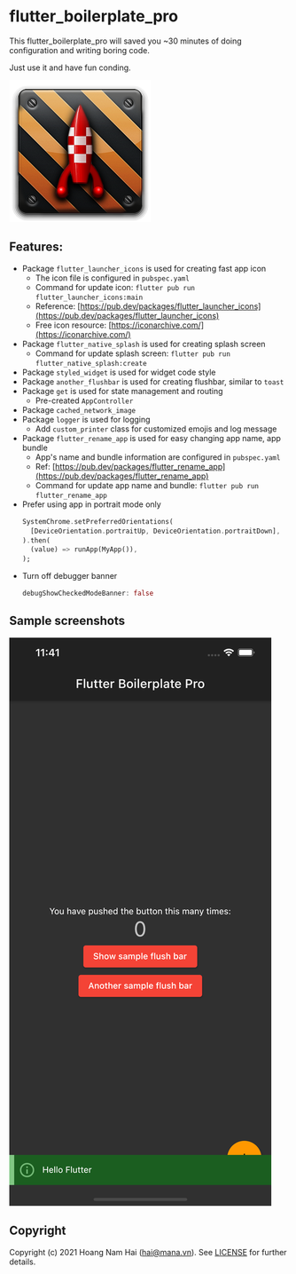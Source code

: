 # flutter_boilerplate_pro

This flutter_boilerplate_pro will saved you ~30 minutes of doing configuration and writing boring code.

Just use it and have fun conding.

<img src="./docs/icon.png"/>

## Features:
- Package `flutter_launcher_icons` is used for creating fast app icon
    - The icon file is configured in `pubspec.yaml`
    - Command for update icon: `flutter pub run flutter_launcher_icons:main`
    - Reference: [https://pub.dev/packages/flutter_launcher_icons](https://pub.dev/packages/flutter_launcher_icons)
    - Free icon resource: [https://iconarchive.com/](https://iconarchive.com/)
- Package `flutter_native_splash` is used for creating splash screen
    - Command for update splash screen: `flutter pub run flutter_native_splash:create`
- Package `styled_widget` is used for widget code style
- Package `another_flushbar` is used for creating flushbar, similar to `toast`
- Package `get` is used for state management and routing
    - Pre-created `AppController`
- Package `cached_network_image`
- Package `logger` is used for logging
    - Add `custom_printer` class for customized emojis and log message
- Package `flutter_rename_app` is used for easy changing app name, app bundle
    - App's name and bundle information are configured in `pubspec.yaml`
    - Ref: [https://pub.dev/packages/flutter_rename_app](https://pub.dev/packages/flutter_rename_app)
    - Command for update app name and bundle: `flutter pub run flutter_rename_app`
- Prefer using app in portrait mode only
    ```dart
    SystemChrome.setPreferredOrientations(
      [DeviceOrientation.portraitUp, DeviceOrientation.portraitDown],
    ).then(
      (value) => runApp(MyApp()),
    );
    ```
- Turn off debugger banner
    ```dart
    debugShowCheckedModeBanner: false
    ```

## Sample screenshots

<img src="./docs/screenshot2.png"/>

## Copyright
Copyright (c) 2021 Hoang Nam Hai (hai@mana.vn). See [LICENSE](LICENSE.txt)  for further details.
